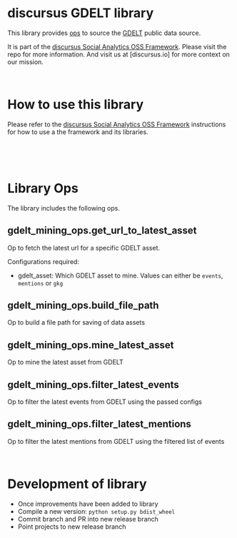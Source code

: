 # discursus GDELT library
This library provides [ops](https://docs.dagster.io/concepts/ops-jobs-graphs/ops) to source the [GDELT](https://www.gdeltproject.org/) public data source.

It is part of the [discursus Social Analytics OSS Framework](https://github.com/discursus-io/discursus_core). Please visit the repo for more information. And visit us at [discursus.io] for more context on our mission.

&nbsp;

# How to use this library
Please refer to the [discursus Social Analytics OSS Framework](https://github.com/discursus-io/discursus_core) instructions for how to use a the framework and its libraries.

&nbsp;

&nbsp;

# Library Ops
The library includes the following ops.

## gdelt_mining_ops.get_url_to_latest_asset
Op to fetch the latest url for a specific GDELT asset.

Configurations required:
- gdelt_asset: Which GDELT asset to mine. Values can either be `events`, `mentions` or `gkg`

## gdelt_mining_ops.build_file_path
Op to build a file path for saving of data assets

## gdelt_mining_ops.mine_latest_asset
Op to mine the latest asset from GDELT

## gdelt_mining_ops.filter_latest_events
Op to filter the latest events from GDELT using the passed configs

## gdelt_mining_ops.filter_latest_mentions
Op to filter the latest mentions from GDELT using the filtered list of events

&nbsp;

# Development of library
- Once improvements have been added to library
- Compile a new version: `python setup.py bdist_wheel`
- Commit branch and PR into new release branch
- Point projects to new release branch